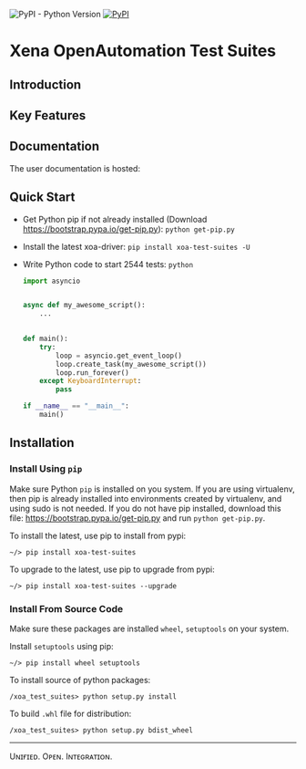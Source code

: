 ![PyPI - Python Version](https://img.shields.io/pypi/pyversions/xoa-test-suites) [![PyPI](https://img.shields.io/pypi/v/xoa-test-suites)](https://pypi.python.org/pypi/xoa-test-suites)
# Xena OpenAutomation Test Suites

## Introduction


## Key Features


## Documentation
The user documentation is hosted:



## Quick Start

* Get Python pip if not already installed (Download https://bootstrap.pypa.io/get-pip.py):
    `python get-pip.py`

* Install the latest xoa-driver:
    `pip install xoa-test-suites -U`

* Write Python code to start 2544 tests:
    `python`
    ```python
    import asyncio


    async def my_awesome_script():
        ...
        

    def main():
        try:
            loop = asyncio.get_event_loop()
            loop.create_task(my_awesome_script())
            loop.run_forever()
        except KeyboardInterrupt:
            pass

    if __name__ == "__main__":
        main()
    ```


## Installation

### Install Using `pip`
Make sure Python `pip` is installed on you system. If you are using virtualenv, then pip is already installed into environments created by virtualenv, and using sudo is not needed. If you do not have pip installed, download this file: https://bootstrap.pypa.io/get-pip.py and run `python get-pip.py`.

To install the latest, use pip to install from pypi:
``` shell
~/> pip install xoa-test-suites
```

To upgrade to the latest, use pip to upgrade from pypi:
``` shell
~/> pip install xoa-test-suites --upgrade
```

### Install From Source Code
Make sure these packages are installed ``wheel``, ``setuptools`` on your system.

Install ``setuptools`` using pip:
``` shell
~/> pip install wheel setuptools
```

To install source of python packages:
``` shell
/xoa_test_suites> python setup.py install
```

To build ``.whl`` file for distribution:
``` shell
/xoa_test_suites> python setup.py bdist_wheel
```


***

Uɴɪғɪᴇᴅ. Oᴘᴇɴ. Iɴᴛᴇɢʀᴀᴛɪᴏɴ.
